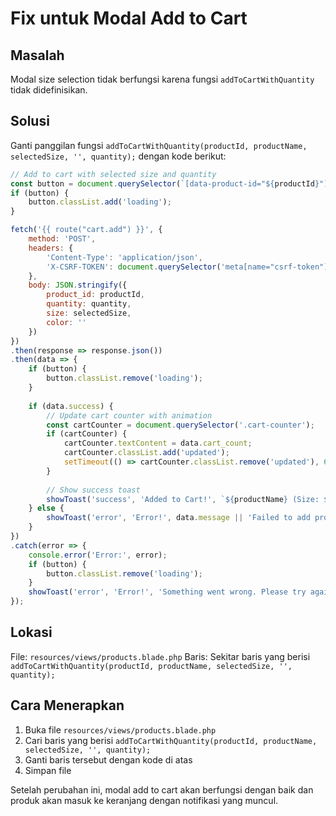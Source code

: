 # Fix untuk Modal Add to Cart

## Masalah
Modal size selection tidak berfungsi karena fungsi `addToCartWithQuantity` tidak didefinisikan.

## Solusi
Ganti panggilan fungsi `addToCartWithQuantity(productId, productName, selectedSize, '', quantity);` dengan kode berikut:

```javascript
// Add to cart with selected size and quantity
const button = document.querySelector(`[data-product-id="${productId}"]`);
if (button) {
    button.classList.add('loading');
}

fetch('{{ route("cart.add") }}', {
    method: 'POST',
    headers: {
        'Content-Type': 'application/json',
        'X-CSRF-TOKEN': document.querySelector('meta[name="csrf-token"]').getAttribute('content')
    },
    body: JSON.stringify({
        product_id: productId,
        quantity: quantity,
        size: selectedSize,
        color: ''
    })
})
.then(response => response.json())
.then(data => {
    if (button) {
        button.classList.remove('loading');
    }
    
    if (data.success) {
        // Update cart counter with animation
        const cartCounter = document.querySelector('.cart-counter');
        if (cartCounter) {
            cartCounter.textContent = data.cart_count;
            cartCounter.classList.add('updated');
            setTimeout(() => cartCounter.classList.remove('updated'), 600);
        }
        
        // Show success toast
        showToast('success', 'Added to Cart!', `${productName} (Size: ${selectedSize}) has been added to your cart.`);
    } else {
        showToast('error', 'Error!', data.message || 'Failed to add product to cart.');
    }
})
.catch(error => {
    console.error('Error:', error);
    if (button) {
        button.classList.remove('loading');
    }
    showToast('error', 'Error!', 'Something went wrong. Please try again.');
});
```

## Lokasi
File: `resources/views/products.blade.php`
Baris: Sekitar baris yang berisi `addToCartWithQuantity(productId, productName, selectedSize, '', quantity);`

## Cara Menerapkan
1. Buka file `resources/views/products.blade.php`
2. Cari baris yang berisi `addToCartWithQuantity(productId, productName, selectedSize, '', quantity);`
3. Ganti baris tersebut dengan kode di atas
4. Simpan file

Setelah perubahan ini, modal add to cart akan berfungsi dengan baik dan produk akan masuk ke keranjang dengan notifikasi yang muncul.